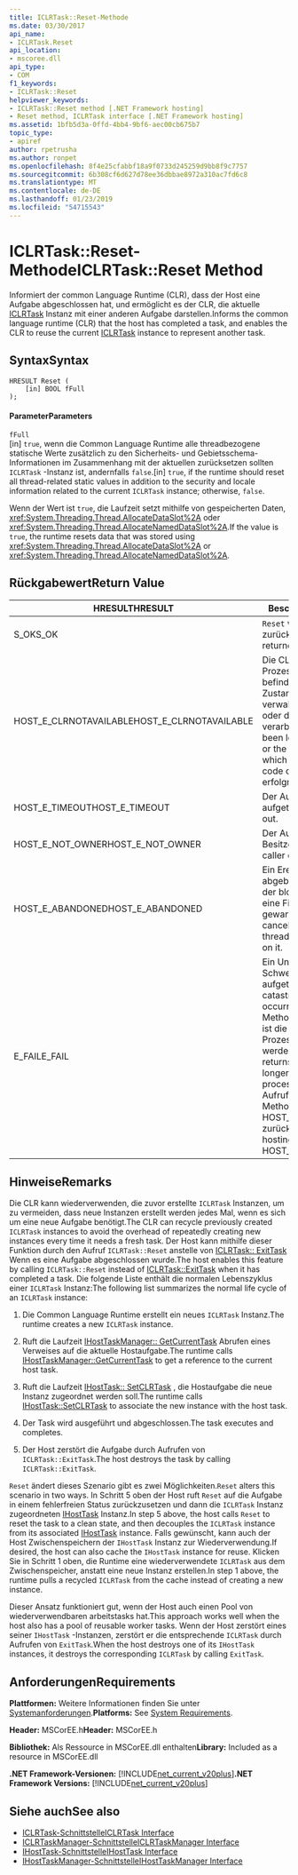```yaml
---
title: ICLRTask::Reset-Methode
ms.date: 03/30/2017
api_name:
- ICLRTask.Reset
api_location:
- mscoree.dll
api_type:
- COM
f1_keywords:
- ICLRTask::Reset
helpviewer_keywords:
- ICLRTask::Reset method [.NET Framework hosting]
- Reset method, ICLRTask interface [.NET Framework hosting]
ms.assetid: 1bfb5d3a-0ffd-4bb4-9bf6-aec00cb675b7
topic_type:
- apiref
author: rpetrusha
ms.author: ronpet
ms.openlocfilehash: 8f4e25cfabbf18a9f0733d245259d9bb8f9c7757
ms.sourcegitcommit: 6b308cf6d627d78ee36dbbae8972a310ac7fd6c8
ms.translationtype: MT
ms.contentlocale: de-DE
ms.lasthandoff: 01/23/2019
ms.locfileid: "54715543"
---
```

# <a name="iclrtaskreset-method"></a><span data-ttu-id="c63e4-102">ICLRTask::Reset-Methode</span><span class="sxs-lookup"><span data-stu-id="c63e4-102">ICLRTask::Reset Method</span></span>
<span data-ttu-id="c63e4-103">Informiert der common Language Runtime (CLR), dass der Host eine Aufgabe abgeschlossen hat, und ermöglicht es der CLR, die aktuelle [ICLRTask](../../../../docs/framework/unmanaged-api/hosting/iclrtask-interface.md) Instanz mit einer anderen Aufgabe darstellen.</span><span class="sxs-lookup"><span data-stu-id="c63e4-103">Informs the common language runtime (CLR) that the host has completed a task, and enables the CLR to reuse the current [ICLRTask](../../../../docs/framework/unmanaged-api/hosting/iclrtask-interface.md) instance to represent another task.</span></span>  
  
## <a name="syntax"></a><span data-ttu-id="c63e4-104">Syntax</span><span class="sxs-lookup"><span data-stu-id="c63e4-104">Syntax</span></span>  
  
```  
HRESULT Reset (  
    [in] BOOL fFull  
);  
```  
  
#### <a name="parameters"></a><span data-ttu-id="c63e4-105">Parameter</span><span class="sxs-lookup"><span data-stu-id="c63e4-105">Parameters</span></span>  
 `fFull`  
 <span data-ttu-id="c63e4-106">[in] `true`, wenn die Common Language Runtime alle threadbezogene statische Werte zusätzlich zu den Sicherheits- und Gebietsschema-Informationen im Zusammenhang mit der aktuellen zurücksetzen sollten `ICLRTask` -Instanz ist, andernfalls `false`.</span><span class="sxs-lookup"><span data-stu-id="c63e4-106">[in] `true`, if the runtime should reset all thread-related static values in addition to the security and locale information related to the current `ICLRTask` instance; otherwise, `false`.</span></span>  
  
 <span data-ttu-id="c63e4-107">Wenn der Wert ist `true`, die Laufzeit setzt mithilfe von gespeicherten Daten, <xref:System.Threading.Thread.AllocateDataSlot%2A> oder <xref:System.Threading.Thread.AllocateNamedDataSlot%2A>.</span><span class="sxs-lookup"><span data-stu-id="c63e4-107">If the value is `true`, the runtime resets data that was stored using <xref:System.Threading.Thread.AllocateDataSlot%2A> or <xref:System.Threading.Thread.AllocateNamedDataSlot%2A>.</span></span>  
  
## <a name="return-value"></a><span data-ttu-id="c63e4-108">Rückgabewert</span><span class="sxs-lookup"><span data-stu-id="c63e4-108">Return Value</span></span>  
  
|<span data-ttu-id="c63e4-109">HRESULT</span><span class="sxs-lookup"><span data-stu-id="c63e4-109">HRESULT</span></span>|<span data-ttu-id="c63e4-110">Beschreibung</span><span class="sxs-lookup"><span data-stu-id="c63e4-110">Description</span></span>|  
|-------------|-----------------|  
|<span data-ttu-id="c63e4-111">S_OK</span><span class="sxs-lookup"><span data-stu-id="c63e4-111">S_OK</span></span>|<span data-ttu-id="c63e4-112">`Reset` wurde erfolgreich zurückgegeben.</span><span class="sxs-lookup"><span data-stu-id="c63e4-112">`Reset` returned successfully.</span></span>|  
|<span data-ttu-id="c63e4-113">HOST_E_CLRNOTAVAILABLE</span><span class="sxs-lookup"><span data-stu-id="c63e4-113">HOST_E_CLRNOTAVAILABLE</span></span>|<span data-ttu-id="c63e4-114">Die CLR wurde nicht in einen Prozess geladen und befindet sich in einem Zustand, in dem nicht verwalteten Code ausführen oder den Aufruf zu verarbeiten.</span><span class="sxs-lookup"><span data-stu-id="c63e4-114">The CLR has not been loaded into a process, or the CLR is in a state in which it cannot run managed code or process the call.</span></span> <span data-ttu-id="c63e4-115">erfolgreich</span><span class="sxs-lookup"><span data-stu-id="c63e4-115">successfully</span></span>|  
|<span data-ttu-id="c63e4-116">HOST_E_TIMEOUT</span><span class="sxs-lookup"><span data-stu-id="c63e4-116">HOST_E_TIMEOUT</span></span>|<span data-ttu-id="c63e4-117">Der Aufruf ist ein Timeout aufgetreten.</span><span class="sxs-lookup"><span data-stu-id="c63e4-117">The call timed out.</span></span>|  
|<span data-ttu-id="c63e4-118">HOST_E_NOT_OWNER</span><span class="sxs-lookup"><span data-stu-id="c63e4-118">HOST_E_NOT_OWNER</span></span>|<span data-ttu-id="c63e4-119">Der Aufrufer ist nicht Besitzer der Sperre.</span><span class="sxs-lookup"><span data-stu-id="c63e4-119">The caller does not own the lock.</span></span>|  
|<span data-ttu-id="c63e4-120">HOST_E_ABANDONED</span><span class="sxs-lookup"><span data-stu-id="c63e4-120">HOST_E_ABANDONED</span></span>|<span data-ttu-id="c63e4-121">Ein Ereignis wurde abgebrochen, während sich der blockierte Thread oder eine Fiber darauf gewartet.</span><span class="sxs-lookup"><span data-stu-id="c63e4-121">An event was canceled while a blocked thread or fiber was waiting on it.</span></span>|  
|<span data-ttu-id="c63e4-122">E_FAIL</span><span class="sxs-lookup"><span data-stu-id="c63e4-122">E_FAIL</span></span>|<span data-ttu-id="c63e4-123">Ein Unbekannter Schwerwiegender Fehler ist aufgetreten.</span><span class="sxs-lookup"><span data-stu-id="c63e4-123">An unknown catastrophic failure occurred.</span></span> <span data-ttu-id="c63e4-124">Wenn eine Methode E_FAIL zurückgibt, ist die CLR nicht mehr im Prozess verwendet werden.</span><span class="sxs-lookup"><span data-stu-id="c63e4-124">When a method returns E_FAIL, the CLR is no longer usable within the process.</span></span> <span data-ttu-id="c63e4-125">Nachfolgende Aufrufe zum Hosten der Methoden HOST_E_CLRNOTAVAILABLE zurück.</span><span class="sxs-lookup"><span data-stu-id="c63e4-125">Subsequent calls to hosting methods return HOST_E_CLRNOTAVAILABLE.</span></span>|  
  
## <a name="remarks"></a><span data-ttu-id="c63e4-126">Hinweise</span><span class="sxs-lookup"><span data-stu-id="c63e4-126">Remarks</span></span>  
 <span data-ttu-id="c63e4-127">Die CLR kann wiederverwenden, die zuvor erstellte `ICLRTask` Instanzen, um zu vermeiden, dass neue Instanzen erstellt werden jedes Mal, wenn es sich um eine neue Aufgabe benötigt.</span><span class="sxs-lookup"><span data-stu-id="c63e4-127">The CLR can recycle previously created `ICLRTask` instances to avoid the overhead of repeatedly creating new instances every time it needs a fresh task.</span></span> <span data-ttu-id="c63e4-128">Der Host kann mithilfe dieser Funktion durch den Aufruf `ICLRTask::Reset` anstelle von [ICLRTask:: ExitTask](../../../../docs/framework/unmanaged-api/hosting/iclrtask-exittask-method.md) Wenn es eine Aufgabe abgeschlossen wurde.</span><span class="sxs-lookup"><span data-stu-id="c63e4-128">The host enables this feature by calling `ICLRTask::Reset` instead of [ICLRTask::ExitTask](../../../../docs/framework/unmanaged-api/hosting/iclrtask-exittask-method.md) when it has completed a task.</span></span> <span data-ttu-id="c63e4-129">Die folgende Liste enthält die normalen Lebenszyklus einer `ICLRTask` Instanz:</span><span class="sxs-lookup"><span data-stu-id="c63e4-129">The following list summarizes the normal life cycle of an `ICLRTask` instance:</span></span>  
  
1.  <span data-ttu-id="c63e4-130">Die Common Language Runtime erstellt ein neues `ICLRTask` Instanz.</span><span class="sxs-lookup"><span data-stu-id="c63e4-130">The runtime creates a new `ICLRTask` instance.</span></span>  
  
2.  <span data-ttu-id="c63e4-131">Ruft die Laufzeit [IHostTaskManager:: GetCurrentTask](../../../../docs/framework/unmanaged-api/hosting/ihosttaskmanager-getcurrenttask-method.md) Abrufen eines Verweises auf die aktuelle Hostaufgabe.</span><span class="sxs-lookup"><span data-stu-id="c63e4-131">The runtime calls [IHostTaskManager::GetCurrentTask](../../../../docs/framework/unmanaged-api/hosting/ihosttaskmanager-getcurrenttask-method.md) to get a reference to the current host task.</span></span>  
  
3.  <span data-ttu-id="c63e4-132">Ruft die Laufzeit [IHostTask:: SetCLRTask](../../../../docs/framework/unmanaged-api/hosting/ihosttask-setclrtask-method.md) , die Hostaufgabe die neue Instanz zugeordnet werden soll.</span><span class="sxs-lookup"><span data-stu-id="c63e4-132">The runtime calls [IHostTask::SetCLRTask](../../../../docs/framework/unmanaged-api/hosting/ihosttask-setclrtask-method.md) to associate the new instance with the host task.</span></span>  
  
4.  <span data-ttu-id="c63e4-133">Der Task wird ausgeführt und abgeschlossen.</span><span class="sxs-lookup"><span data-stu-id="c63e4-133">The task executes and completes.</span></span>  
  
5.  <span data-ttu-id="c63e4-134">Der Host zerstört die Aufgabe durch Aufrufen von `ICLRTask::ExitTask`.</span><span class="sxs-lookup"><span data-stu-id="c63e4-134">The host destroys the task by calling `ICLRTask::ExitTask`.</span></span>  
  
 <span data-ttu-id="c63e4-135">`Reset` ändert dieses Szenario gibt es zwei Möglichkeiten.</span><span class="sxs-lookup"><span data-stu-id="c63e4-135">`Reset` alters this scenario in two ways.</span></span> <span data-ttu-id="c63e4-136">In Schritt 5 oben der Host ruft `Reset` auf die Aufgabe in einem fehlerfreien Status zurückzusetzen und dann die `ICLRTask` Instanz zugeordneten [IHostTask](../../../../docs/framework/unmanaged-api/hosting/ihosttask-interface.md) Instanz.</span><span class="sxs-lookup"><span data-stu-id="c63e4-136">In step 5 above, the host calls `Reset` to reset the task to a clean state, and then decouples the `ICLRTask` instance from its associated [IHostTask](../../../../docs/framework/unmanaged-api/hosting/ihosttask-interface.md) instance.</span></span> <span data-ttu-id="c63e4-137">Falls gewünscht, kann auch der Host Zwischenspeichern der `IHostTask` Instanz zur Wiederverwendung.</span><span class="sxs-lookup"><span data-stu-id="c63e4-137">If desired, the host can also cache the `IHostTask` instance for reuse.</span></span> <span data-ttu-id="c63e4-138">Klicken Sie in Schritt 1 oben, die Runtime eine wiederverwendete `ICLRTask` aus dem Zwischenspeicher, anstatt eine neue Instanz erstellen.</span><span class="sxs-lookup"><span data-stu-id="c63e4-138">In step 1 above, the runtime pulls a recycled `ICLRTask` from the cache instead of creating a new instance.</span></span>  
  
 <span data-ttu-id="c63e4-139">Dieser Ansatz funktioniert gut, wenn der Host auch einen Pool von wiederverwendbaren arbeitstasks hat.</span><span class="sxs-lookup"><span data-stu-id="c63e4-139">This approach works well when the host also has a pool of reusable worker tasks.</span></span> <span data-ttu-id="c63e4-140">Wenn der Host zerstört eines seiner `IHostTask` -Instanzen, zerstört er die entsprechende `ICLRTask` durch Aufrufen von `ExitTask`.</span><span class="sxs-lookup"><span data-stu-id="c63e4-140">When the host destroys one of its `IHostTask` instances, it destroys the corresponding `ICLRTask` by calling `ExitTask`.</span></span>  
  
## <a name="requirements"></a><span data-ttu-id="c63e4-141">Anforderungen</span><span class="sxs-lookup"><span data-stu-id="c63e4-141">Requirements</span></span>  
 <span data-ttu-id="c63e4-142">**Plattformen:** Weitere Informationen finden Sie unter [Systemanforderungen](../../../../docs/framework/get-started/system-requirements.md).</span><span class="sxs-lookup"><span data-stu-id="c63e4-142">**Platforms:** See [System Requirements](../../../../docs/framework/get-started/system-requirements.md).</span></span>  
  
 <span data-ttu-id="c63e4-143">**Header:** MSCorEE.h</span><span class="sxs-lookup"><span data-stu-id="c63e4-143">**Header:** MSCorEE.h</span></span>  
  
 <span data-ttu-id="c63e4-144">**Bibliothek:** Als Ressource in MSCorEE.dll enthalten</span><span class="sxs-lookup"><span data-stu-id="c63e4-144">**Library:** Included as a resource in MSCorEE.dll</span></span>  
  
 <span data-ttu-id="c63e4-145">**.NET Framework-Versionen:** [!INCLUDE[net_current_v20plus](../../../../includes/net-current-v20plus-md.md)]</span><span class="sxs-lookup"><span data-stu-id="c63e4-145">**.NET Framework Versions:** [!INCLUDE[net_current_v20plus](../../../../includes/net-current-v20plus-md.md)]</span></span>  
  
## <a name="see-also"></a><span data-ttu-id="c63e4-146">Siehe auch</span><span class="sxs-lookup"><span data-stu-id="c63e4-146">See also</span></span>
- [<span data-ttu-id="c63e4-147">ICLRTask-Schnittstelle</span><span class="sxs-lookup"><span data-stu-id="c63e4-147">ICLRTask Interface</span></span>](../../../../docs/framework/unmanaged-api/hosting/iclrtask-interface.md)
- [<span data-ttu-id="c63e4-148">ICLRTaskManager-Schnittstelle</span><span class="sxs-lookup"><span data-stu-id="c63e4-148">ICLRTaskManager Interface</span></span>](../../../../docs/framework/unmanaged-api/hosting/iclrtaskmanager-interface.md)
- [<span data-ttu-id="c63e4-149">IHostTask-Schnittstelle</span><span class="sxs-lookup"><span data-stu-id="c63e4-149">IHostTask Interface</span></span>](../../../../docs/framework/unmanaged-api/hosting/ihosttask-interface.md)
- [<span data-ttu-id="c63e4-150">IHostTaskManager-Schnittstelle</span><span class="sxs-lookup"><span data-stu-id="c63e4-150">IHostTaskManager Interface</span></span>](../../../../docs/framework/unmanaged-api/hosting/ihosttaskmanager-interface.md)
